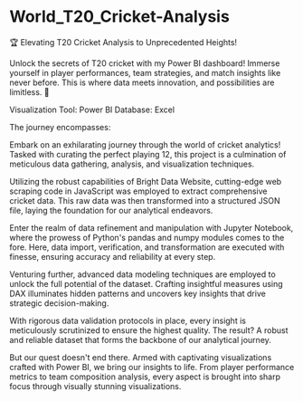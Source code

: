 # World_T20_Cricket-Analysis
🏆 Elevating T20 Cricket Analysis to Unprecedented Heights!

Unlock the secrets of T20 cricket with my Power BI dashboard! Immerse yourself in player performances, team strategies, and match insights like never before. This is where data meets innovation, and possibilities are limitless. 🚀

Visualization Tool: Power BI
Database: Excel

The journey encompasses:

Embark on an exhilarating journey through the world of cricket analytics! Tasked with curating the perfect playing 12, this project is a culmination of meticulous data gathering, analysis, and visualization techniques.

Utilizing the robust capabilities of Bright Data Website, cutting-edge web scraping code in JavaScript was employed to extract comprehensive cricket data. This raw data was then transformed into a structured JSON file, laying the foundation for our analytical endeavors.

Enter the realm of data refinement and manipulation with Jupyter Notebook, where the prowess of Python's pandas and numpy modules comes to the fore. Here, data import, verification, and transformation are executed with finesse, ensuring accuracy and reliability at every step.

Venturing further, advanced data modeling techniques are employed to unlock the full potential of the dataset. Crafting insightful measures using DAX illuminates hidden patterns and uncovers key insights that drive strategic decision-making.

With rigorous data validation protocols in place, every insight is meticulously scrutinized to ensure the highest quality. The result? A robust and reliable dataset that forms the backbone of our analytical journey.

But our quest doesn't end there. Armed with captivating visualizations crafted with Power BI, we bring our insights to life. From player performance metrics to team composition analysis, every aspect is brought into sharp focus through visually stunning visualizations.
